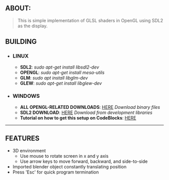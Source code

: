 ## ABOUT:
> This is simple implementation of GLSL shaders in OpenGL using SDL2 as the display.
## BUILDING
* ### LINUX
	* **SDL2**: *sudo apt-get install libsdl2-dev*
	* **OPENGL**: *sudo apt-get install mesa-utils*
	* **GLM**: *sudo apt install libglm-dev*
	* **GLEW**: *sudo apt-get install libglew-dev*
* ### WINDOWS
	* **ALL OPENGL-RELATED DOWNLOADS**: [HERE](https://www.opengl.org/sdk/libs/) *Download binary files*
	* **SDL2 DOWNLOAD**: [HERE](http://libsdl.org/download-2.0.php) *Download from development libraries*
	* **Tutorial on how to get this setup on CodeBlocks**: [HERE](https://www.youtube.com/watch?v=XAb6kbkKguk&list=PLEETnX-uPtBXT9T-hD0Bj31DSnwio-ywh&index=4)
---
## FEATURES
* 3D environment
	* Use mouse to rotate screen in x and y axis
	* Use arrow keys to move forward, backward, and side-to-side
* Imported blender object constantly translating position
* Press 'Esc' for quick program termination
